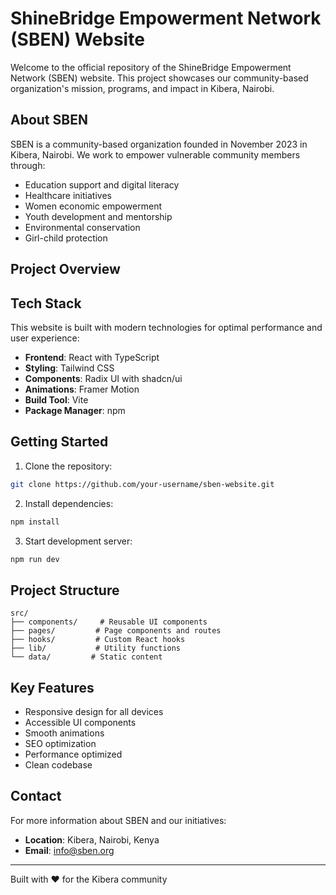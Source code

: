 # ShineBridge Empowerment Network (SBEN) Website

Welcome to the official repository of the ShineBridge Empowerment Network (SBEN) website. This project showcases our community-based organization's mission, programs, and impact in Kibera, Nairobi.

## About SBEN

SBEN is a community-based organization founded in November 2023 in Kibera, Nairobi. We work to empower vulnerable community members through:

- Education support and digital literacy
- Healthcare initiatives
- Women economic empowerment
- Youth development and mentorship
- Environmental conservation
- Girl-child protection

## Project Overview

## Tech Stack

This website is built with modern technologies for optimal performance and user experience:

- **Frontend**: React with TypeScript
- **Styling**: Tailwind CSS
- **Components**: Radix UI with shadcn/ui
- **Animations**: Framer Motion
- **Build Tool**: Vite
- **Package Manager**: npm

## Getting Started

1. Clone the repository:
```bash
git clone https://github.com/your-username/sben-website.git
```

2. Install dependencies:
```bash
npm install
```

3. Start development server:
```bash
npm run dev
```

## Project Structure

```
src/
├── components/     # Reusable UI components
├── pages/         # Page components and routes
├── hooks/         # Custom React hooks
├── lib/           # Utility functions
└── data/         # Static content
```

## Key Features

- Responsive design for all devices
- Accessible UI components
- Smooth animations
- SEO optimization
- Performance optimized
- Clean codebase

## Contact

For more information about SBEN and our initiatives:

- **Location**: Kibera, Nairobi, Kenya
- **Email**: info@sben.org

---

Built with ❤️ for the Kibera community
